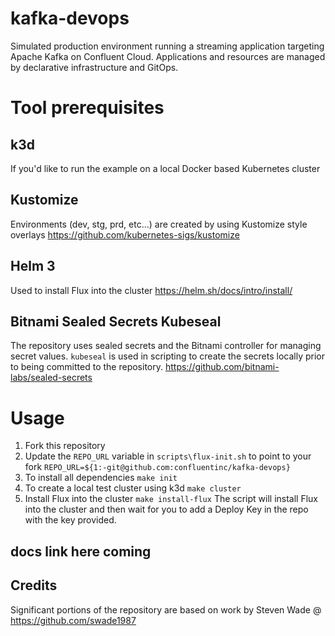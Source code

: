 # kafka-devops

Simulated production environment running a streaming application targeting Apache Kafka on Confluent Cloud.
Applications and resources are managed by declarative infrastructure and GitOps.

# Tool prerequisites

## k3d
If you'd like to run the example on a local Docker based Kubernetes cluster

## Kustomize
Environments (dev, stg, prd, etc...) are created by using Kustomize style overlays
https://github.com/kubernetes-sigs/kustomize

## Helm 3
Used to install Flux into the cluster
https://helm.sh/docs/intro/install/

## Bitnami Sealed Secrets Kubeseal
The repository uses sealed secrets and the Bitnami controller for managing secret values. `kubeseal` is used in scripting to create the secrets locally prior to being committed to the repository.
https://github.com/bitnami-labs/sealed-secrets

# Usage 

1. Fork this repository
1. Update the `REPO_URL` variable in `scripts\flux-init.sh` to point to your fork
   `REPO_URL=${1:-git@github.com:confluentinc/kafka-devops}`
1. To install all dependencies
   `make init`
1. To create a local test cluster using k3d
   `make cluster`
1. Install Flux into the cluster
   `make install-flux`
   	The script will install Flux into the cluster and then wait for you to add a Deploy Key in the repo with the key provided.

## docs link here coming

## Credits
Significant portions of the repository are based on work by Steven Wade @ https://github.com/swade1987
